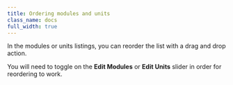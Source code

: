 ```yaml
---
title: Ordering modules and units
class_name: docs
full_width: true
---
```


In the modules or units listings, you can reorder the list with a drag and drop action.

You will need to toggle on the **Edit Modules** or **Edit Units** slider in order for reordering to work.

